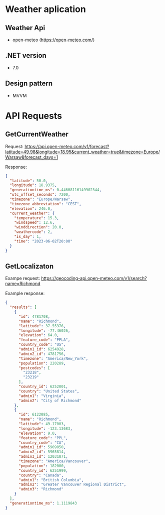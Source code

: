# Weather aplication
## Weather Api
- open-meteo (https://open-meteo.com/)
## .NET version
- 7.0
## Design pattern
- MVVM

# API Requests
## GetCurrentWeather
Request:
https://api.open-meteo.com/v1/forecast?latitude=49.98&longitude=18.95&current_weather=true&timezone=Europe/Warsaw&forecast_days=1

Response:
```JSON
{
  "latitude": 50.0,
  "longitude": 18.9375,
  "generationtime_ms": 0.44608116149902344,
  "utc_offset_seconds": 7200,
  "timezone": "Europe/Warsaw",
  "timezone_abbreviation": "CEST",
  "elevation": 246.0,
  "current_weather": {
    "temperature": 15.3,
    "windspeed": 12.6,
    "winddirection": 20.0,
    "weathercode": 2,
    "is_day": 1,
    "time": "2023-06-02T20:00"
  }
}
```
## GetLocalizaton
Exampe request:
https://geocoding-api.open-meteo.com/v1/search?name=Richmond

Example response:
```JSON
{
  "results": [
    {
      "id": 4781708,
      "name": "Richmond",
      "latitude": 37.55376,
      "longitude": -77.46026,
      "elevation": 64.0,
      "feature_code": "PPLA",
      "country_code": "US",
      "admin1_id": 6254928,
      "admin2_id": 4781756,
      "timezone": "America/New_York",
      "population": 220289,
      "postcodes": [
        "23218",
        "23219"
      ],
      "country_id": 6252001,
      "country": "United States",
      "admin1": "Virginia",
      "admin2": "City of Richmond"
    },
    {
      "id": 6122085,
      "name": "Richmond",
      "latitude": 49.17003,
      "longitude": -123.13683,
      "elevation": 9.0,
      "feature_code": "PPL",
      "country_code": "CA",
      "admin1_id": 5909050,
      "admin2_id": 5965814,
      "admin3_id": 12031871,
      "timezone": "America/Vancouver",
      "population": 182000,
      "country_id": 6251999,
      "country": "Canada",
      "admin1": "British Columbia",
      "admin2": "Greater Vancouver Regional District",
      "admin3": "Richmond"
    }
  ],
  "generationtime_ms": 1.1119843
}
```